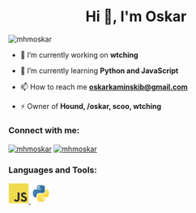 <h1 align="center">Hi 👋, I'm Oskar</h1>
<p align="left"> <img src="https://komarev.com/ghpvc/?username=mhmoskar&label=Profile%20views&color=0e75b6&style=flat" alt="mhmoskar" /> </p>

- 🔭 I’m currently working on **wtching**

- 🌱 I’m currently learning **Python and JavaScript**

- 📫 How to reach me **oskarkaminskib@gmail.com**

- ⚡ Owner of **Hound, /oskar, scoo, wtching**

<h3 align="left">Connect with me:</h3>
<p align="left">
<a href="https://twitter.com/mhmoskar" target="blank"><img align="center" src="https://raw.githubusercontent.com/rahuldkjain/github-profile-readme-generator/master/src/images/icons/Social/twitter.svg" alt="mhmoskar" height="30" width="40" /></a>
<a href="https://instagram.com/mhmoskar" target="blank"><img align="center" src="https://raw.githubusercontent.com/rahuldkjain/github-profile-readme-generator/master/src/images/icons/Social/instagram.svg" alt="mhmoskar" height="30" width="40" /></a>
</p>

<h3 align="left">Languages and Tools:</h3>
<p align="left"> <a href="https://developer.mozilla.org/en-US/docs/Web/JavaScript" target="_blank" rel="noreferrer"> <img src="https://raw.githubusercontent.com/devicons/devicon/master/icons/javascript/javascript-original.svg" alt="javascript" width="40" height="40"/> </a> <a href="https://www.python.org" target="_blank" rel="noreferrer"> <img src="https://raw.githubusercontent.com/devicons/devicon/master/icons/python/python-original.svg" alt="python" width="40" height="40"/> </a> </p>
